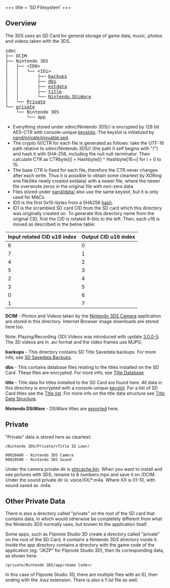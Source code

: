 +++
title = 'SD Filesystem'
+++

## Overview

The 3DS uses an SD Card for general storage of game data, music, photos
and videos taken with the 3DS.

<pre>
sdmc
├── DCIM
├── Nintendo 3DS
│   ├── &lt;ID0&gt;
│   │   └── &lt;ID1&gt;
│   │       ├── <a {{% href "../SD_Savedata_Backups" %}}>backups</a>
│   │       ├── <a {{% href "../Title_Database" %}}>dbs</a>
│   │       ├── <a {{% href "../Extdata" %}}>extdata</a>
│   │       ├── <a {{% href "../Titles" %}}>title</a>
│   │       └── <a {{% href "../DSiWare_Exports" %}}>Nintendo DSiWare</a>
│   └── <a {{% href "../SD_Filesystem" %}}>Private</a>
└── <a {{% href "../SD_Filesystem" %}}>private</a>
    └── Nintendo 3DS
        └── app
</pre>

- Everything stored under sdmc/Nintendo 3DS/<ID0>/<ID1> is encrypted by
  128 bit AES-CTR with console-unique [keyslots](AES "wikilink"). The
  keyslot is initialized by
  [nand/private/movable.sed](nand/private/movable.sed "wikilink").
- The crypto IV/CTR for each file is generated as follows: take the
  UTF-16 path relative to sdmc/Nintendo 3DS/<ID0>/<ID1> (the path it
  self begins with "/") and hash it with SHA-256, including the null
  null-terminator. Then calculate CTR as CTRbyte\[i\] = Hashbyte\[i\] ^
  Hashbyte\[16+i\] for i = 0 to 15.
- The base CTR is fixed for each file, therefore the CTR never changes
  after each write. Thus it is possible to obtain some cleartext by
  XORing one file(like newly created extdata) with a newer file, where
  the newer file overwrote zeros in the original file with non-zero
  data.
- Files stored under [nand/data/<ID0>](Flash_Filesystem "wikilink") also
  use the same keyslot, but it is only used for MACs.
- ID0 is the first 0x10-bytes from a SHA256
  [hash](nand/private/movable.sed "wikilink").
- ID1 is the scrambled SD card CID from the SD card which this directory
  was originally created on. To generate this directory name from the
  original CID, first the CID is rotated 8-bits to the left. Then, each
  u16 is moved as described in the below table:

| Input rotated CID u16 index | Output CID u16 index |
|-----------------------------|----------------------|
| 6                           | 0                    |
| 7                           | 1                    |
| 4                           | 2                    |
| 5                           | 3                    |
| 2                           | 4                    |
| 3                           | 5                    |
| 0                           | 6                    |
| 1                           | 7                    |

**DCIM** - Photos and Videos taken by the [Nintendo 3DS
Camera](Nintendo_3DS_Camera "wikilink") application are stored in this
directory. Internet Browser image downloads are stored here too.

Note: Playing/Recording (3D) Videos was introduced with update
[3.0.0-5](3.0.0-5 "wikilink"). The 3D videos are in .avi format and the
video frames use MJPG.

**backups** - This directory contains SD Title Savedata backups. For
more info, see [SD Savedata Backups](SD_Savedata_Backups "wikilink").

**dbs** - This contains database files relating to the titles installed
on the SD Card. These files are encrypted. For more info, see [Title
Database](Title_Database "wikilink")

**title** - Title data for titles installed to the SD Card are found
here. All data in this directory is encrypted with a console-unique
[keyslot](AES "wikilink"). For a list of SD Card titles see the [Title
list](Title_list "wikilink"). For more info on the title data structure
see [Title Data Structure](Title_Data_Structure "wikilink").

**Nintendo DSiWare** - DSiWare titles are
[exported](DSiWare_Exports "wikilink") here.

## Private

"Private" data is stored here as cleartext:

```
/Nintendo 3DS/Private/<Title ID Low>/
```

```
00020400 - Nintendo 3DS Camera 
00020500 - Nintendo 3DS Sound
```

Under the camera private dir is [phtcache.bin](phtcache.bin "wikilink").
When you want to install and see pictures with 3DS, rename to 8
numbers.mpo and save it on /DCIM. Under the sound private dir is:
voice/XX/\*.m4a. Where XX is 01-10, with sound saved as .m4a.

## Other Private Data

There is also a directory called "private" on the root of the SD card
that contains data, in which would otherwise be completely different
from what the Nintendo 3DS normally uses, but known to the application
itself.

Some apps, such as Flipnote Studio 3D create a directory called
"private" on the root of the SD Card, it contains a Nintendo 3DS
directory inside it. Inside the app directory contains a directory with
the game code of the application (eg. "JKZP" for Flipnote Studio 3D),
then its corresponding data, as shown here:

```
/private/Nintendo 3DS/app/<Game Code>/
```

In this case of Flipnote Studio 3D, there are multiple files with an ID,
then ending with the .kwz extension. There is also a !!.lst file as
well.
